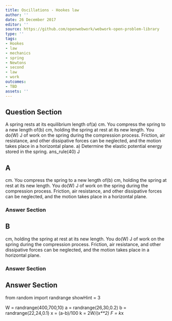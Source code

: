 ```yaml
---
title: Oscillations - Hookes law
author: ''
date: 26 December 2017
editor: ''
source: https://github.com/openwebwork/webwork-open-problem-library
type: ''
tags:
- Hookes
- law
- mechanics
- spring
- Newtons
- second
- law
- work
outcomes:
- TBD
assets: ''
---
```


## Question Section 

A spring rests at its equilibrium length of(a) cm. You compress the spring to a new length of(b) cm, holding the spring at rest at its new length. You do(W) J of work on the spring during the compression process. Friction, air resistance, and other dissipative forces can be neglected, and the motion takes place in a horizontal plane.
a) Determine the elastic potential energy stored in the spring.
ans_rule(40) J

## A
cm. You compress the spring to a new length of(b) cm, holding the spring at rest at its new length. You do(W) J of work on the spring during the compression process. Friction, air resistance, and other dissipative forces can be neglected, and the motion takes place in a horizontal plane.
### Answer Section
## B
cm, holding the spring at rest at its new length. You do(W) J of work on the spring during the compression process. Friction, air resistance, and other dissipative forces can be neglected, and the motion takes place in a horizontal plane.
### Answer Section


## Answer Section

from random import randrange
showHint = 3

W = randrange(400,700,10)
a = randrange(26,30,0.2)
b = randrange(22,24,0.1)
x = (a-b)/100
k = 2*W/(x**2)
F = k*x